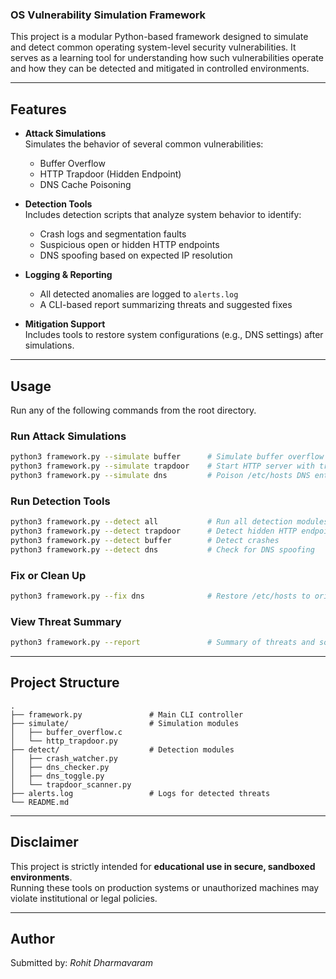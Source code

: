 ### OS Vulnerability Simulation Framework

This project is a modular Python-based framework designed to simulate and detect common operating system-level security vulnerabilities. It serves as a learning tool for understanding how such vulnerabilities operate and how they can be detected and mitigated in controlled environments.

---

## Features

- **Attack Simulations**  
  Simulates the behavior of several common vulnerabilities:
  - Buffer Overflow
  - HTTP Trapdoor (Hidden Endpoint)
  - DNS Cache Poisoning

- **Detection Tools**  
  Includes detection scripts that analyze system behavior to identify:
  - Crash logs and segmentation faults
  - Suspicious open or hidden HTTP endpoints
  - DNS spoofing based on expected IP resolution

- **Logging & Reporting**  
  - All detected anomalies are logged to `alerts.log`
  - A CLI-based report summarizing threats and suggested fixes

- **Mitigation Support**  
  Includes tools to restore system configurations (e.g., DNS settings) after simulations.

---

## Usage

Run any of the following commands from the root directory.

### Run Attack Simulations

```bash
python3 framework.py --simulate buffer      # Simulate buffer overflow
python3 framework.py --simulate trapdoor    # Start HTTP server with trapdoor
python3 framework.py --simulate dns         # Poison /etc/hosts DNS entry
```

### Run Detection Tools

```bash
python3 framework.py --detect all           # Run all detection modules
python3 framework.py --detect trapdoor      # Detect hidden HTTP endpoints
python3 framework.py --detect buffer        # Detect crashes
python3 framework.py --detect dns           # Check for DNS spoofing
```

### Fix or Clean Up

```bash
python3 framework.py --fix dns              # Restore /etc/hosts to original state
```

### View Threat Summary

```bash
python3 framework.py --report               # Summary of threats and solutions
```

---

## Project Structure

```
.
├── framework.py               # Main CLI controller
├── simulate/                  # Simulation modules
│   ├── buffer_overflow.c
│   └── http_trapdoor.py
├── detect/                    # Detection modules
│   ├── crash_watcher.py
│   ├── dns_checker.py
│   ├── dns_toggle.py
│   └── trapdoor_scanner.py
├── alerts.log                 # Logs for detected threats
└── README.md
```

---

## Disclaimer

This project is strictly intended for **educational use in secure, sandboxed environments**.  
Running these tools on production systems or unauthorized machines may violate institutional or legal policies.

---

## Author

Submitted by: *Rohit Dharmavaram*  
```
